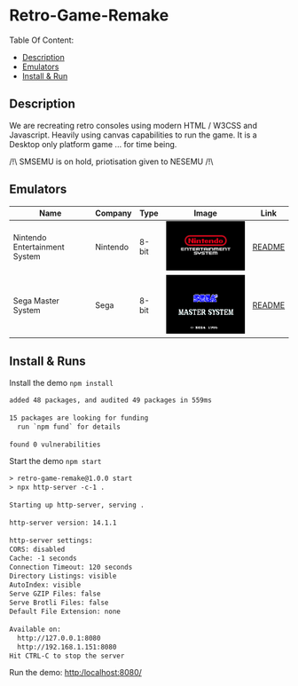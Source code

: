 # Retro-Game-Remake

Table Of Content:
* [Description](#Description)
* [Emulators](#Emulators)
* [Install & Run](#Install&Run)

<a id="Description"></a>
## Description

We are recreating retro consoles using modern HTML / W3CSS and Javascript. Heavily using canvas capabilities to run the game. It is a Desktop only platform game ... for time being.

/!\ SMSEMU is on hold, priotisation given to NESEMU /!\

<a id="Emulators"></a>
## Emulators

| Name | Company | Type | Image | Link |  
|---|---|---|---|---|  
| Nintendo Entertainment System | Nintendo | 8-bit | ![NESEMU](./Assets/nes-boot-screen.png) | [README](./NESEMU)|
| Sega Master System | Sega | 8-bit | ![Sega Master System](./Assets/sms-boot-screen.png) | [README](./SMSEMU)|

<a id="Install&Run"></a>
## Install & Runs

Install the demo `npm install`
```
added 48 packages, and audited 49 packages in 559ms

15 packages are looking for funding
  run `npm fund` for details

found 0 vulnerabilities
```

Start the demo `npm start`
```
> retro-game-remake@1.0.0 start
> npx http-server -c-1 .

Starting up http-server, serving .

http-server version: 14.1.1

http-server settings: 
CORS: disabled
Cache: -1 seconds
Connection Timeout: 120 seconds
Directory Listings: visible
AutoIndex: visible
Serve GZIP Files: false
Serve Brotli Files: false
Default File Extension: none

Available on:
  http://127.0.0.1:8080
  http://192.168.1.151:8080
Hit CTRL-C to stop the server
```

Run the demo: [http:/localhost:8080/](http://localhost:8080/)
